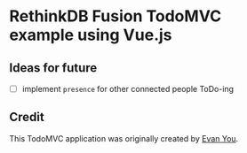 # RethinkDB Fusion TodoMVC example using Vue.js

## Ideas for future

- [ ] implement `presence` for other connected people ToDo-ing


## Credit

This TodoMVC application was originally created by [Evan You](http://evanyou.me).
